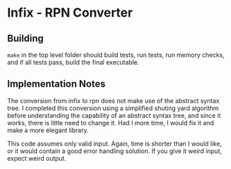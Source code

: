# Infix - RPN Converter

## Building

`make` in the top level folder should build tests, run tests, run memory checks,
and if all tests pass, build the final executable.

## Implementation Notes

The conversion from infix to rpn does not make use of the abstract syntax tree.
I completed this conversion using a simplified shuting yard algorithm before
understanding the capability of an abstract syntax tree, and since it works,
there is little need to change it.  Had I more time, I would fix it and
make a more elegant library.

This code assumes only valid input.  Again, time is shorter than I would like,
or it would contain a good error handling solution.  If you give it weird 
input, expect weird output.

